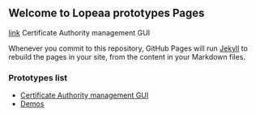 ## Welcome to Lopeaa prototypes Pages

[link](https://github.io/ca) Certificate Authority management GUI

Whenever you commit to this repository, GitHub Pages will run [Jekyll](https://jekyllrb.com/) to rebuild the pages in your site, from the content in your Markdown files.

### Prototypes list

- [Certificate Authority management GUI](https://github.io/ca)
- [Demos](httos://liquabit.com)
